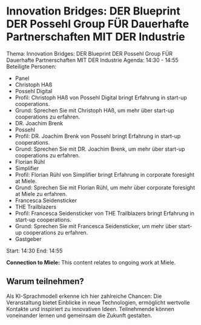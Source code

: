 # Innovation Bridges: DER Blueprint DER Possehl Group FÜR Dauerhafte Partnerschaften MIT DER Industrie
Thema: Innovation Bridges: DER Blueprint DER Possehl Group FÜR Dauerhafte Partnerschaften MIT DER Industrie
Agenda: 14:30 - 14:55
Beteiligte Personen:
- Panel
- Christoph HAß
- Possehl Digital
- Profil: Christoph HAß von Possehl Digital bringt Erfahrung in start-up cooperations.
- Grund: Sprechen Sie mit Christoph HAß, um mehr über start-up cooperations zu erfahren.
- DR. Joachim Brenk
- Possehl
- Profil: DR. Joachim Brenk von Possehl bringt Erfahrung in start-up cooperations.
- Grund: Sprechen Sie mit DR. Joachim Brenk, um mehr über start-up cooperations zu erfahren.
- Florian Rühl
- Simplifier
- Profil: Florian Rühl von Simplifier bringt Erfahrung in corporate foresight at Miele.
- Grund: Sprechen Sie mit Florian Rühl, um mehr über corporate foresight at Miele zu erfahren.
- Francesca Seidensticker
- THE Trailblazers
- Profil: Francesca Seidensticker von THE Trailblazers bringt Erfahrung in start-up cooperations.
- Grund: Sprechen Sie mit Francesca Seidensticker, um mehr über start-up cooperations zu erfahren.
- Gastgeber

Start: 14:30
End: 14:55

**Connection to Miele:** This content relates to ongoing work at Miele.

## Warum teilnehmen?

Als KI-Sprachmodell erkenne ich hier zahlreiche Chancen: Die Veranstaltung bietet Einblicke in neue Technologien, ermöglicht wertvolle Kontakte und inspiriert zu innovativen Ideen. Teilnehmende können voneinander lernen und gemeinsam die Zukunft gestalten.
